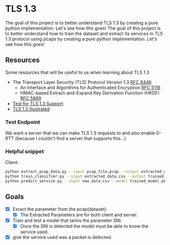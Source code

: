 # TLS 1.3
The goal of this project is to better understand TLS 1.3 by creating a pure python implementation. Let's see how this goes!
The goal of this project is to better understand how to train the dataset and extract its services in TLS 1.3 protocol using pcaps by creating a pure python implementation. Let's see how this goes!


## Resources
Some resources that will be useful to us when learning about TLS 1.3
*  The Transport Layer Security (TLS) Protocol Version 1.3 [RFC 8446](https://tools.ietf.org/html/rfc8446)
    *  An Interface and Algorithms for Authenticated Encryption [RFC 5116](https://tools.ietf.org/html/rfc5116)
    *  HMAC-based Extract-and-Expand Key Derivation Function (HKDF) [RFC 5869](https://tools.ietf.org/html/rfc5869)
* [Test for TLS 1.3 Support](https://www.cdn77.com/tls-test)
* [TLS 1.3 illustrated](https://tls13.ulfheim.net/)

### Test Endpoint
We want a server that we can make TLS 1.3 requests to and also enable 0-RTT (because I couldn't find a server that supports this...)

### Helpful snippet
Client:

```bash
python extract_pcap_data.py --input pcap_file.pcap --output extracted_data.csv
python train_classifier.py --input extracted_data.csv --output trained_model.pkl
python predict_service.py --input new_data.csv --model trained_model.pkl --output predictions.csv
```

## Goals
 - [x] Exract the parameter from the pcap(dataset).
    - [X] The Extracted Parameters are for both client and server.
- [x] Train and test a model that tarins the parameter SNI.
    - [X] Once the SNI is detected the model must be able to know the service used.
 - [X] give the service used was a packet is detected. 
